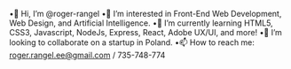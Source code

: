 •👋 Hi, I’m @roger-rangel
•👀 I’m interested in Front-End Web Development, Web Design, and Artificial Intelligence.
•🌱 I’m currently learning HTML5, CSS3, Javascript, NodeJs, Express, React, Adobe UX/UI, and more!
•💞️ I’m looking to collaborate on a startup in Poland.
•📫 How to reach me: roger.rangel.ee@gmail.com / 735-748-774
